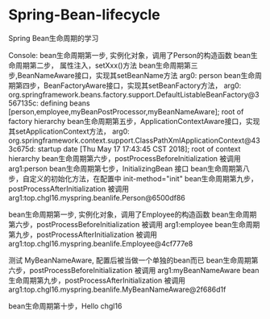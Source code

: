 ﻿# Spring-Bean-lifecycle
Spring Bean生命周期的学习

Console:
bean生命周期第一步, 实例化对象，调用了Person的构造函数
bean生命周期第二步， 属性注入，setXxx()方法
bean生命周期第三步,BeanNameAware接口，实现其setBeanName方法    arg0: person
bean生命周期第四步，BeanFactoryAware接口，实现其setBeanFactory方法， arg0: org.springframework.beans.factory.support.DefaultListableBeanFactory@3567135c: defining beans [person,employee,myBeanPostProcessor,myBeanNameAware]; root of factory hierarchy
bean生命周期第五步，ApplicationContextAware接口，实现其setApplicationContext方法， arg0: org.springframework.context.support.ClassPathXmlApplicationContext@433c675d: startup date [Thu May 17 17:43:45 CST 2018]; root of context hierarchy
bean生命周期第六步，postProcessBeforeInitialization 被调用  arg1:person
bean生命周期第七步，InitializingBean 接口
bean生命周期第八步，自定义的初始化方法，在配置中 init-method="init"
bean生命周期第九步，postProcessAfterInitialization 被调用    arg1:top.chgl16.myspring.beanlife.Person@6500df86


bean生命周期第一步, 实例化对象，调用了Employee的构造函数
bean生命周期第六步，postProcessBeforeInitialization 被调用  arg1:employee
bean生命周期第九步，postProcessAfterInitialization 被调用    arg1:top.chgl16.myspring.beanlife.Employee@4cf777e8


测试 MyBeanNameAware, 配置后被当做一个单独的bean而已
bean生命周期第六步，postProcessBeforeInitialization 被调用  arg1:myBeanNameAware
bean生命周期第九步，postProcessAfterInitialization 被调用    arg1:top.chgl16.myspring.beanlife.MyBeanNameAware@2f686d1f


bean生命周期第十步，Hello chgl16
